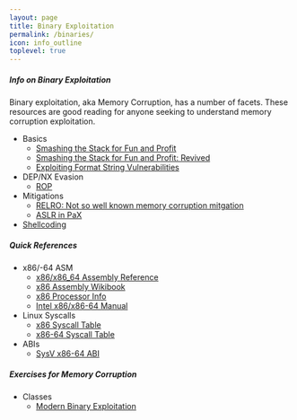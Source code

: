 ```yaml
---
layout: page
title: Binary Exploitation
permalink: /binaries/
icon: info_outline
toplevel: true
---
```


##### Info on Binary Exploitation #####

Binary exploitation, aka Memory Corruption, has a number of facets.  These
resources are good reading for anyone seeking to understand memory corruption
exploitation.


* Basics
  * [Smashing the Stack for Fun and Profit](http://insecure.org/stf/smashstack.html)
  * [Smashing the Stack for Fun and Profit: Revived](https://avicoder.me/2016/02/01/smashsatck-revived/)
  * [Exploiting Format String Vulnerabilities](http://julianor.tripod.com/bc/formatstring-1.2.pdf)
* DEP/NX Evasion
  * [ROP](/binaries/rop.html)
* Mitigations
  * [RELRO: Not so well known memory corruption mitgation](http://tk-blog.blogspot.com/2009/02/relro-not-so-well-known-memory.html)
  * [ASLR in PaX](https://pax.grsecurity.net/docs/aslr.txt)
* [Shellcoding](/binaries/shellcoding.html)


##### Quick References #####

* x86/-64 ASM
  * [x86/x86_64 Assembly Reference](http://ref.x86asm.net/)
  * [x86 Assembly Wikibook](https://en.wikibooks.org/wiki/X86_Assembly)
  * [x86 Processor Info](http://sandpile.org/)
  * [Intel x86/x86-64 Manual](https://www-ssl.intel.com/content/dam/www/public/us/en/documents/manuals/64-ia-32-architectures-software-developer-manual-325462.pdf)
* Linux Syscalls
  * [x86 Syscall Table](http://docs.cs.up.ac.za/programming/asm/derick_tut/syscalls.html)
  * [x86-64 Syscall Table](http://blog.rchapman.org/post/36801038863/linux-system-call-table-for-x86-64)
* ABIs
  * [SysV x86-64 ABI](http://www.x86-64.org/documentation/abi.pdf)


##### Exercises for Memory Corruption #####

* Classes
  * [Modern Binary Exploitation](https://github.com/RPISEC/MBE)

